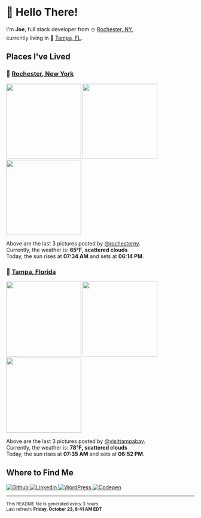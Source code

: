 <h1>👋 Hello There!</h1>
<p>
  I'm <strong>Joe</strong>, full stack developer from ⛄ <a href="#rochester_ny">Rochester, NY</a>,<br />currently living in
  🌴 <a href="#tampa_fl">Tampa, FL</a>.
</p>

<h2>Places I've Lived</h2>

<h3 id="rochester_ny">📍 <a href="https://en.wikipedia.org/wiki/Rochester,_New_York">Rochester, New York</a></h3>

<p>
  <img src=https:&#x2F;&#x2F;scontent-ort2-1.cdninstagram.com&#x2F;v&#x2F;t51.2885-15&#x2F;sh0.08&#x2F;e35&#x2F;s640x640&#x2F;122132214_745679305986963_9091986773749133107_n.jpg?_nc_ht&#x3D;scontent-ort2-1.cdninstagram.com&amp;_nc_cat&#x3D;103&amp;_nc_ohc&#x3D;YWIEab-0Oy8AX-1Nt0A&amp;_nc_tp&#x3D;24&amp;oh&#x3D;077796f92e790785b918dc1a437a0023&amp;oe&#x3D;5FBDF115 alt="" height="200">
  <img src=https:&#x2F;&#x2F;scontent-ort2-1.cdninstagram.com&#x2F;v&#x2F;t51.2885-15&#x2F;sh0.08&#x2F;e35&#x2F;s640x640&#x2F;121965839_370403334314586_1316925440053153780_n.jpg?_nc_ht&#x3D;scontent-ort2-1.cdninstagram.com&amp;_nc_cat&#x3D;106&amp;_nc_ohc&#x3D;SyvKse9vIu8AX_64NV_&amp;_nc_tp&#x3D;24&amp;oh&#x3D;27818beeba5e4bd1959ac9cc9494ba6b&amp;oe&#x3D;5FBC4D52 alt="" height="200">
  <img src=https:&#x2F;&#x2F;scontent-ort2-1.cdninstagram.com&#x2F;v&#x2F;t51.2885-15&#x2F;sh0.08&#x2F;e35&#x2F;s640x640&#x2F;121653560_182194230078193_3135745674295910667_n.jpg?_nc_ht&#x3D;scontent-ort2-1.cdninstagram.com&amp;_nc_cat&#x3D;101&amp;_nc_ohc&#x3D;tm-DRFTAgHMAX8BsEyW&amp;_nc_tp&#x3D;24&amp;oh&#x3D;6683184f165f77863273cfc1d4fb11f5&amp;oe&#x3D;5FBDDBE2 alt="" height="200">
</p>

<p>
  Above are the last 3 pictures posted by <a href="https://www.instagram.com/rochesterny/">@rochesterny</a>.<br/>
  Currently, the weather is: <strong>65℉, scattered clouds</strong><br/>
  Today, the sun rises at <strong>07:34 AM</strong> and sets at <strong>06:14 PM</strong>.
</p>

<h3 id="tampa_fl">📍 <a href="https://en.wikipedia.org/wiki/Tampa,_Florida">Tampa, Florida</a></h3>

<p>
  <img src=https:&#x2F;&#x2F;scontent-lga3-1.cdninstagram.com&#x2F;v&#x2F;t51.2885-15&#x2F;sh0.08&#x2F;e35&#x2F;p640x640&#x2F;121269296_205606687739153_8342238848923984092_n.jpg?_nc_ht&#x3D;scontent-lga3-1.cdninstagram.com&amp;_nc_cat&#x3D;105&amp;_nc_ohc&#x3D;RF03W_y8SKIAX_RSU90&amp;_nc_tp&#x3D;25&amp;oh&#x3D;dceebb15a86b74f29c5004add9d8b28b&amp;oe&#x3D;5F955B9A alt="" height="200">
  <img src=https:&#x2F;&#x2F;scontent-lga3-1.cdninstagram.com&#x2F;v&#x2F;t51.2885-15&#x2F;sh0.08&#x2F;e35&#x2F;p640x640&#x2F;121278292_2681478505502876_6504845727848454794_n.jpg?_nc_ht&#x3D;scontent-lga3-1.cdninstagram.com&amp;_nc_cat&#x3D;108&amp;_nc_ohc&#x3D;amW1KwB_LMMAX8h0BWS&amp;_nc_tp&#x3D;25&amp;oh&#x3D;c97b0ef3578d0de7b059d546d2f4239b&amp;oe&#x3D;5FBA87D8 alt="" height="200">
  <img src=https:&#x2F;&#x2F;scontent-lga3-1.cdninstagram.com&#x2F;v&#x2F;t51.2885-15&#x2F;sh0.08&#x2F;e35&#x2F;p640x640&#x2F;120497055_618778642142022_3907351443033520085_n.jpg?_nc_ht&#x3D;scontent-lga3-1.cdninstagram.com&amp;_nc_cat&#x3D;106&amp;_nc_ohc&#x3D;yQSAzUXDsTwAX_ou9DX&amp;_nc_tp&#x3D;25&amp;oh&#x3D;8519d9a00f078e8c7e4e7d21f5a8de81&amp;oe&#x3D;5FBDA9A8 alt="" height="200">
</p>

<p>
  Above are the last 3 pictures posted by <a href="https://www.instagram.com/visittampabay/">@visittampabay</a>.<br/>
  Currently, the weather is: <strong>78℉, scattered clouds</strong><br/>
  Today, the sun rises at <strong>07:35 AM</strong> and sets at <strong>06:52 PM</strong>.
</p>

<h2>Where to Find Me</h2>

<p>
  <a href="https://github.com/josephfusco/" target="_blank">
    <img
      alt="Github"
      src="https://img.shields.io/badge/GitHub-%2312100E.svg?&style=for-the-badge&logo=Github&logoColor=white"
    />
  </a>
  <a href="https://www.linkedin.com/in/josephfusco3/" target="_blank">
    <img
      alt="LinkedIn"
      src="https://img.shields.io/badge/linkedin-%230077B5.svg?&style=for-the-badge&logo=linkedin&logoColor=white"
    />
  </a>
  <a href="https://profiles.wordpress.org/joefusco/" target="_blank">
    <img
      alt="WordPress"
      src="https://img.shields.io/badge/wordpress-%2321759B.svg?&style=for-the-badge&logo=wordpress&logoColor=white"
    />
  </a>
  <a href="https://codepen.io/fusco/" target="_blank">
    <img
      alt="Codepen"
      src="https://img.shields.io/badge/codepen-%23000000.svg?&style=for-the-badge&logo=codepen&logoColor=white"
    />
  </a>
</p>

<hr/>

<p>
  <small
    >This README file is generated every 3 hours.
    <br />
    Last refresh: <strong>Friday, October 23, 8:41 AM EDT</strong>
    <br />
  </small>
</p>
